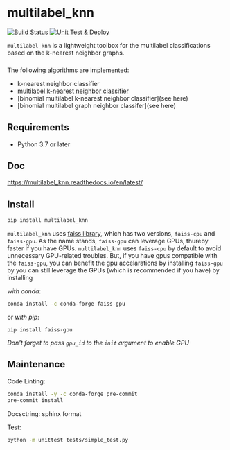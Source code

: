 # multilabel_knn
[![Build Status](https://travis-ci.org/skojaku/multilabel_knn.svg?branch=main)](https://travis-ci.org/skojaku/multilabel_knn)
[![Unit Test & Deploy](https://github.com/skojaku/multilabel_knn/actions/workflows/main.yml/badge.svg)](https://github.com/skojaku/multilabel_knn/actions/workflows/main.yml)


`multilabel_knn` is a lightweight toolbox for the multilabel classifications based on the k-nearest neighbor graphs.

###

The following algorithms are implemented:

- k-nearest neighbor classifier
- [multilabel k-nearest neighbor classifier](https://linkinghub.elsevier.com/retrieve/pii/S0031320307000027)
- [binomial multilabel k-nearest neighbor classifier](see here)
- [binomial multilabel graph neighbor classifer](see here)

## Requirements
- Python 3.7 or later

## Doc

https://multilabel_knn.readthedocs.io/en/latest/

## Install

```bash
pip install multilabel_knn
```

`multilabel_knn` uses [faiss library](https://github.com/facebookresearch/faiss), which has two versions, `faiss-cpu` and `faiss-gpu`.
As the name stands, `faiss-gpu` can leverage GPUs, thureby faster if you have GPUs. `multilabel_knn` uses `faiss-cpu` by default to avoid unnecessary GPU-related troubles.
But, if you have gpus compatible with the `faiss-gpu`, you can benefit the gpu accelarations by installing `faiss-gpu` by
you can still leverage the GPUs (which is recommended if you have) by installing

*with conda*:
```bash
conda install -c conda-forge faiss-gpu
```

or *with pip*:
```
pip install faiss-gpu
```

*Don't forget to pass `gpu_id` to the `init` argument to enable GPU*


## Maintenance

Code Linting:
```bash
conda install -y -c conda-forge pre-commit
pre-commit install
```

Docsctring: sphinx format

Test:
```bash
python -m unittest tests/simple_test.py
```
